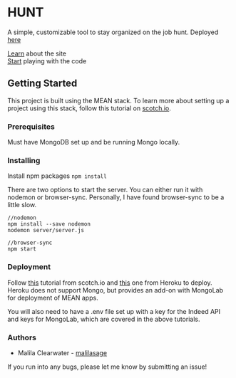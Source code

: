 # HUNT
A simple, customizable tool to stay organized on the job hunt.
Deployed [here](https://malilasage-hunt.herokuapp.com/landing)

[Learn](learn.md) about the site  
[Start](#code) playing with the code

## <a name="code"></a> Getting Started
This project is built using the MEAN stack. To learn more about setting up a project using this stack, follow this tutorial on [scotch.io](https://scotch.io/tutorials/setting-up-a-mean-stack-single-page-application).

### Prerequisites
Must have MongoDB set up and be running Mongo locally.

### Installing
Install npm packages
`npm install`

There are two options to start the server. You can either run it with nodemon or browser-sync. Personally, I have found browser-sync to be a little slow.
```
//nodemon
npm install --save nodemon
nodemon server/server.js

//browser-sync
npm start
```

### Deployment
Follow [this](https://scotch.io/tutorials/use-mongodb-with-a-node-application-on-heroku) tutorial from scotch.io and [this](https://devcenter.heroku.com/articles/mongolab) one from Heroku to deploy. Heroku does not support Mongo, but provides an add-on with MongoLab for deployment of MEAN apps.

You will also need to have a .env file set up with a key for the Indeed API and keys for MongoLab, which are covered in the above tutorials.

### Authors
* Malila Clearwater - [malilasage](https://github.com/malilasage)

If you run into any bugs, please let me know by submitting an issue!
